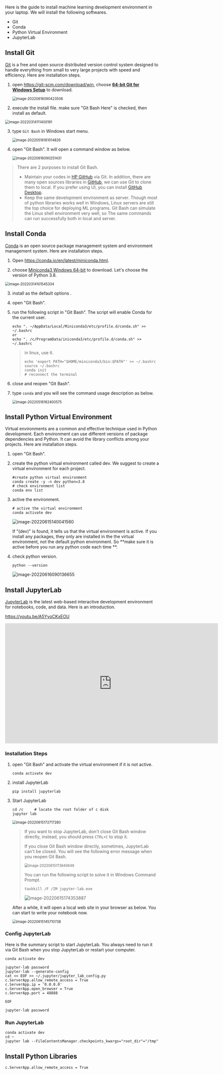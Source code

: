 Here is the guide to install machine learning development environment in your laptop.  We will install the following softwares.

- Git
- Conda
- Python Virtual Environment
- JupyterLab

## Install Git

[Git](https://git-scm.com/) is a free and open source distributed version control system designed to handle everything from small to very large projects with speed and efficiency. Here are installation steps.

1. open https://git-scm.com/download/win, choose **[64-bit Git for Windows Setup](https://github.com/git-for-windows/git/releases/download/v2.35.1.windows.2/Git-2.35.1.2-64-bit.exe)** to download. 

   <img src="images/image-20220616090423506.png" alt="image-20220616090423506" style="zoom:80%;" />

2. execute the install file. make sure "Git Bash Here" is checked, then install as default.

<img src="images/image-20220314111400191.png" alt="image-20220314111400191" style="zoom:80%;" />

3. type `Git Bash` in Windows start menu.

   <img src="images/image-20220516161014826.png" alt="image-20220516161014826" style="zoom:80%;" />

4. open "Git Bash".  It will open a command window as below.

   <img src="images/image-20220616090251431.png" alt="image-20220616090251431" style="zoom:80%;" />

> There are 2 purposes to install Git Bash.
>
> - Maintain your codes in [HP GitHub](https://github.azc.ext.hp.com/) via Git.  In addition, there are many open sources libraries in [GitHub](https://github.com/), we can use Git to clone them to local. If you prefer using UI, you can install [GitHub Desktop](https://desktop.github.com/).
> - Keep the same development environment as server. Though most of python libraries works well in Windows, Linux servers are still the top choice for deploying ML programs. Git Bash can simulate the Linux shell environment very well, so The same commands can run successfully both in local and server.



## Install Conda

[Conda](https://docs.conda.io/projects/conda/en/latest/) is an open source package management system and environment management system. Here are installation steps.

1. Open https://conda.io/en/latest/miniconda.html. 

2. choose [Miniconda3 Windows 64-bit](https://repo.anaconda.com/miniconda/Miniconda3-py38_4.11.0-Windows-x86_64.exe) to download. Let's choose the version of Python 3.8.

<img src="images/image-20220314101545334.png" alt="image-20220314101545334" style="zoom:80%;" />

3. install as the default options .

4. open "Git Bash".

5. run the following script in "Git Bash". The script will enable Conda for the current user.

   ~~~shell
   echo ". ~/AppData/Local/Miniconda3/etc/profile.d/conda.sh" >> ~/.bashrc
   or 
   echo ". /c/ProgramData/iniconda3/etc/profile.d/conda.sh" >> ~/.bashrc
   ~~~

   > in linux, use it.
   >
   > ~~~
   > echo 'export PATH="$HOME/miniconda3/bin:$PATH"' >> ~/.bashrc
   > source ~/.bashrc
   > conda init
   > # reconnect the terminal
   > ~~~
   >

6. close and reopen "Git Bash". 

7. type `conda` and you will see the command usage description as below.

   <img src="images/image-20220516162400575.png" alt="image-20220516162400575" style="zoom:80%;" />

   

## Install Python Virtual Environment

Virtual environments are a common and effective technique used in Python development. Each environment can use different versions of package dependencies and Python. It can avoid the library conflicts among your projects. Here are installation steps.

1. open "Git Bash".

2. create the python virtual environment called dev. We suggest to create a virtual environment for each project.

   ~~~shell
   #create python virtual environment 
   conda create -y -n dev python=3.8
   # check environment list
   conda env list          
   ~~~

3. active the environment.

   ~~~shell
   # active the virtual environment
   conda activate dev
   ~~~

   ![image-20220615140041560](images/image-20220615140041560.png)

   If  "(dev)" is found, it tells us that the virtual environment is active.  If you install any packages, they only are installed in the the virtual environment, not the default python environment. So **make sure it is active before you run any python code each time **. 

4. check python version.

   ~~~shell
   python --version
   ~~~

   ![image-20220616090136655](images/image-20220616090136655.png)



## Install JupyterLab

[JupyterLab](https://jupyterlab.readthedocs.io/en/stable/)  is the latest web-based interactive development environment for notebooks, code, and data. Here is an introduction. 

https://youtu.be/A5YyoCKxEOU

<iframe width="696" height="392" src="https://www.youtube.com/embed/A5YyoCKxEOU" title="YouTube video player" frameborder="0" allow="accelerometer; autoplay; clipboard-write; encrypted-media; gyroscope; picture-in-picture" allowfullscreen></iframe>

### Installation Steps

1. open "Git Bash" and activate the virtual environment if it is not active.

   ~~~shell
   conda activate dev
   ~~~

2. install JupyterLab

   ~~~shell
   pip install jupyterlab
   ~~~

3. Start JupyterLab

   ~~~shell
   cd /c     # locate the root folder of c disk
   jupyter lab
   ~~~

   <img src="images/image-20220615172717280.png" alt="image-20220615172717280" style="zoom:80%;" />

   > If you want to stop JupyterLab, don't close Git Bash window directly, instead, you should press `CTRL+C` to stop it.  
   >
   > If you close  Git Bash window directly,  sometimes, JupyterLab can't be closed. You will see the following error message when you reopen Git Bash.
   >
   > <img src="images/image-20220615173640649.png" alt="image-20220615173640649" style="zoom:80%;" />
   >
   > You can run the following script to solve it in Windows Command Prompt.
   >
   > ~~~shell
   > taskkill /F /IM jupyter-lab.exe
   > ~~~
   >
   > ![image-20220615174353887](images/image-20220615174353887.png)

   After a while, it will open a local web site in your browser as below. You can start to write your notebook now.

   <img src="images/image-20220615145710738.png" alt="image-20220615145710738" style="zoom:80%;" />

### Config JupyterLab

Here is the summary script to start JupyterLab. You always need to run it via Git Bash when you stop JupyterLab or restart your computer. 

~~~shell
conda activate dev

jupyter-lab password
jupyter-lab --generate-config
cat << EOF >> ~/.jupyter/jupyter_lab_config.py
c.ServerApp.allow_remote_access = True
c.ServerApp.ip = '0.0.0.0'
c.ServerApp.open_browser = True  
c.ServerApp.port = 48888

EOF

jupyter-lab password 
~~~

### 

### Run JupyterLab

~~~
conda activate dev
cd ~
jupyter lab --FileContentsManager.checkpoints_kwargs="root_dir"="/tmp"
~~~

## Install Python Libraries

~~~
c.ServerApp.allow_remote_access = True
~~~

